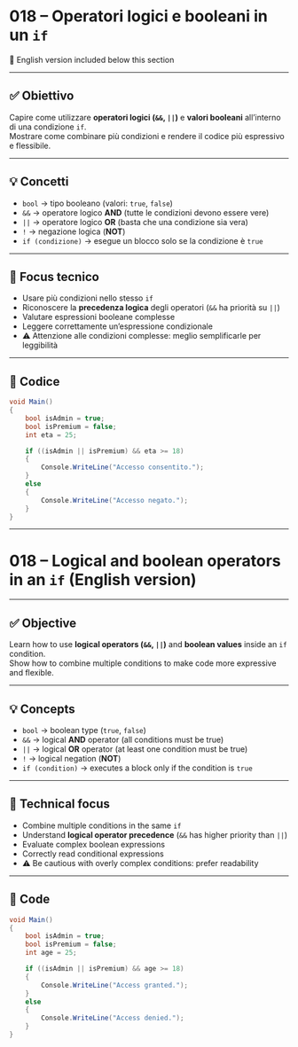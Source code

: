 # 018 – Operatori logici e booleani in un `if`  
🔽 English version included below this section

---

## ✅ Obiettivo

Capire come utilizzare **operatori logici (`&&`, `||`)** e **valori booleani** all’interno di una condizione `if`.  
Mostrare come combinare più condizioni e rendere il codice più espressivo e flessibile.

---

## 💡 Concetti

- `bool` → tipo booleano (valori: `true`, `false`)  
- `&&` → operatore logico **AND** (tutte le condizioni devono essere vere)  
- `||` → operatore logico **OR** (basta che una condizione sia vera)  
- `!` → negazione logica (**NOT**)  
- `if (condizione)` → esegue un blocco solo se la condizione è `true`

---

## 🧠 Focus tecnico

- Usare più condizioni nello stesso `if`  
- Riconoscere la **precedenza logica** degli operatori (`&&` ha priorità su `||`)  
- Valutare espressioni booleane complesse  
- Leggere correttamente un’espressione condizionale  
- ⚠️ Attenzione alle condizioni complesse: meglio semplificarle per leggibilità

---

## 📄 Codice

```csharp
void Main()
{
    bool isAdmin = true;
    bool isPremium = false;
    int eta = 25;

    if ((isAdmin || isPremium) && eta >= 18)
    {
        Console.WriteLine("Accesso consentito.");
    }
    else
    {
        Console.WriteLine("Accesso negato.");
    }
}
```
---

# 018 – Logical and boolean operators in an `if` (English version)

---

## ✅ Objective

Learn how to use **logical operators (`&&`, `||`)** and **boolean values** inside an `if` condition.  
Show how to combine multiple conditions to make code more expressive and flexible.

---

## 💡 Concepts

- `bool` → boolean type (`true`, `false`)  
- `&&` → logical **AND** operator (all conditions must be true)  
- `||` → logical **OR** operator (at least one condition must be true)  
- `!` → logical negation (**NOT**)  
- `if (condition)` → executes a block only if the condition is `true`

---

## 🧠 Technical focus

- Combine multiple conditions in the same `if`  
- Understand **logical operator precedence** (`&&` has higher priority than `||`)  
- Evaluate complex boolean expressions  
- Correctly read conditional expressions  
- ⚠️ Be cautious with overly complex conditions: prefer readability

---

## 📄 Code

```csharp
void Main()
{
    bool isAdmin = true;
    bool isPremium = false;
    int age = 25;

    if ((isAdmin || isPremium) && age >= 18)
    {
        Console.WriteLine("Access granted.");
    }
    else
    {
        Console.WriteLine("Access denied.");
    }
}

